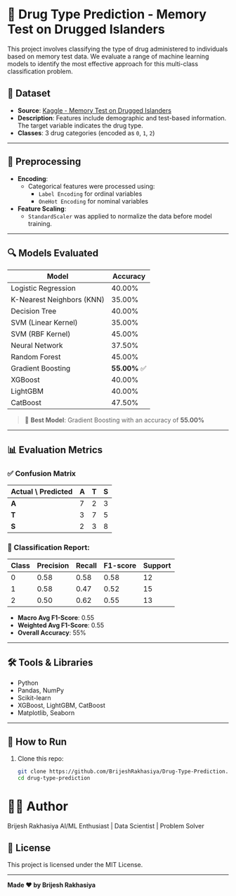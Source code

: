 # 🧠 Drug Type Prediction - Memory Test on Drugged Islanders

This project involves classifying the type of drug administered to individuals based on memory test data. We evaluate a range of machine learning models to identify the most effective approach for this multi-class classification problem.

## 📂 Dataset

- **Source**: [Kaggle - Memory Test on Drugged Islanders](https://www.kaggle.com/datasets/steveahn/memory-test-on-drugged-islanders-data)
- **Description**: Features include demographic and test-based information. The target variable indicates the drug type.
- **Classes**: 3 drug categories (encoded as `0`, `1`, `2`)

---

## 🧪 Preprocessing

- **Encoding**:
  - Categorical features were processed using:
    - `Label Encoding` for ordinal variables
    - `OneHot Encoding` for nominal variables
- **Feature Scaling**:
  - `StandardScaler` was applied to normalize the data before model training.

---

## 🔍 Models Evaluated

| Model                                | Accuracy |
|-------------------------------------|----------|
| Logistic Regression                 | 40.00%   |
| K-Nearest Neighbors (KNN)           | 35.00%   |
| Decision Tree                       | 40.00%   |
| SVM (Linear Kernel)                 | 35.00%   |
| SVM (RBF Kernel)                    | 45.00%   |
| Neural Network                      | 37.50%   |
| Random Forest                       | 45.00%   |
| Gradient Boosting                   | **55.00%** ✅ |
| XGBoost                             | 40.00%   |
| LightGBM                            | 40.00%   |
| CatBoost                            | 47.50%   |

> 🎯 **Best Model**: Gradient Boosting with an accuracy of **55.00%**

---

## 📊 Evaluation Metrics

### ✅ Confusion Matrix

| Actual \ Predicted | A | T | S |
|--------------------|---|---|---|
| **A**              | 7 | 2 | 3 |
| **T**              | 3 | 7 | 5 |
| **S**              | 2 | 3 | 8 |


### 📄 Classification Report:
| Class | Precision | Recall | F1-score | Support |
|-------|-----------|--------|----------|---------|
| 0     | 0.58      | 0.58   | 0.58     | 12      |
| 1     | 0.58      | 0.47   | 0.52     | 15      |
| 2     | 0.50      | 0.62   | 0.55     | 13      |

- **Macro Avg F1-Score**: 0.55
- **Weighted Avg F1-Score**: 0.55
- **Overall Accuracy**: 55%

---

## 🛠️ Tools & Libraries

- Python
- Pandas, NumPy
- Scikit-learn
- XGBoost, LightGBM, CatBoost
- Matplotlib, Seaborn

---

## 📌 How to Run

1. Clone this repo:
   ```bash
   git clone https://github.com/BrijeshRakhasiya/Drug-Type-Prediction.git
   cd drug-type-prediction


# 🙋‍♂️ Author
Brijesh Rakhasiya
AI/ML Enthusiast | Data Scientist | Problem Solver


## 📄 License

This project is licensed under the MIT License.

---
**Made ❤️ by Brijesh Rakhasiya**
